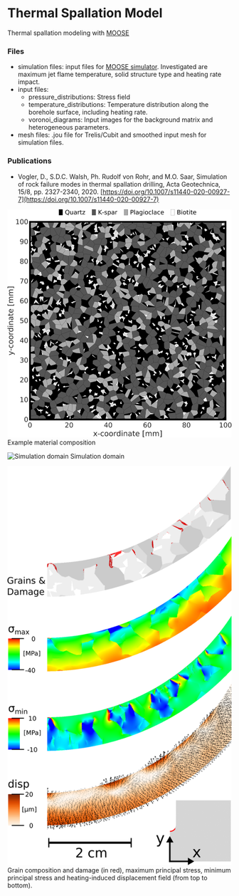 # Thermal Spallation Model
Thermal spallation modeling with [MOOSE](www.github.com/idaholab/moose)

### Files
- simulation files: input files for [MOOSE simulator](www.github.com/idaholab/moose). Investigated are maximum jet flame temperature, solid structure type and heating rate impact.
- input files:
  - pressure_distributions: Stress field
  - temperature_distributions: Temperature distribution along the borehole surface, including heating rate.
  - voronoi_diagrams: Input images for the background matrix and heterogeneous parameters.
- mesh files: .jou file for Trelis/Cubit and smoothed input mesh for simulation files.

### Publications
- Vogler, D., S.D.C. Walsh, Ph. Rudolf von Rohr, and M.O. Saar, Simulation of rock failure modes in thermal spallation drilling, Acta Geotechnica, 15/8, pp. 2327-2340, 2020.  [https://doi.org/10.1007/s11440-020-00927-7](https://doi.org/10.1007/s11440-020-00927-7)


![Example material composition](./images/example_material_composition.png)
Example material composition



![Simulation domain](./images/final_system_mesh.png)
Simulation domain


![Results](./images/final_granite_D100m_T1000_stresses.png)
Grain composition and damage (in red), maximum principal stress, minimum principal stress and heating-induced displacement field (from top to bottom). 
